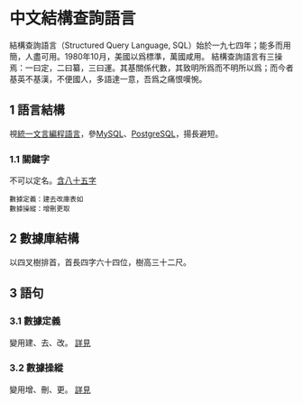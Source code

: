 # 中文結構查詢語言
結構查詢語言（Structured Query Language, SQL）始於一九七四年；能多而用簡，人盡可用。1980年10月，美國以爲標準，萬國咸用。
結構查詢語言有三操焉：一曰定，二曰纂，三曰運。其基關係代數，其致明所爲而不明所以爲；而今者基英不基漢，不便國人，多語達一意，吾爲之痛恨嘆惋。
## 1 語言結構
視[統一文言編程語言](../README.md)，參[MySQL](https://dev.mysql.com/doc/refman/8.0/en/)、[PostgreSQL](https://www.postgresql.org/docs/current/)，揚長避短。
### 1.1 關鍵字
不可以定名。[含八十五字](../README.md#關鍵字)
```
數據定義：建去改庫表如
數據操縱：增刪更取
```
## 2 數據庫結構
以四叉樹排首，首長四字六十四位，樹高三十二尺。
## 3 語句
### 3.1 數據定義
變用建、去、改。
[詳見](./ddl.md)
### 3.2 數據操縱
變用增、刪、更。
[詳見](./dml.md)
